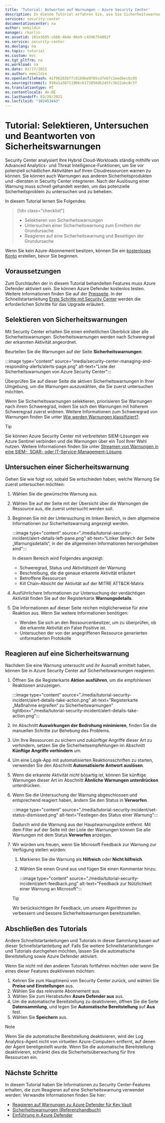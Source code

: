 ```yaml
---
title: 'Tutorial: Antworten auf Warnungen – Azure Security Center'
description: In diesem Tutorial erfahren Sie, wie Sie Sicherheitswarnungen selektieren und die Grundursache und den Bereich eines Vorfalls ermitteln.
services: security-center
documentationcenter: na
author: memildin
manager: rkarlin
ms.assetid: 181e3695-cbb8-4b4e-96e9-c4396754862f
ms.service: security-center
ms.devlang: na
ms.topic: tutorial
ms.custom: mvc
ms.tgt_pltfrm: na
ms.workload: na
ms.date: 02/17/2021
ms.author: memildin
ms.openlocfilehash: 41f96202bffc0169be9705cd7e67c1eedbecbc05
ms.sourcegitcommit: 910a1a38711966cb171050db245fc3b22abc8c5f
ms.translationtype: HT
ms.contentlocale: de-DE
ms.lasthandoff: 03/20/2021
ms.locfileid: "102453443"
---
```

# <a name="tutorial-triage-investigate-and-respond-to-security-alerts"></a>Tutorial: Selektieren, Untersuchen und Beantworten von Sicherheitswarnungen
Security Center analysiert Ihre Hybrid Cloud-Workloads ständig mithilfe von Advanced Analytics- und Threat Intelligence-Funktionen, um Sie vor potenziell schädlichen Aktivitäten auf Ihren Cloudressourcen warnen zu können. Sie können auch Warnungen aus anderen Sicherheitsprodukten und -diensten in Security Center integrieren. Nach der Auslösung einer Warnung muss schnell gehandelt werden, um das potenzielle Sicherheitsproblem zu untersuchen und zu beheben. 

In diesem Tutorial lernen Sie Folgendes:

> [!div class="checklist"]
> * Selektieren von Sicherheitswarnungen
> * Untersuchen einer Sicherheitswarnung zum Ermitteln der Grundursache
> * Reagieren auf eine Sicherheitswarnung und Beseitigen der Grundursache

Wenn Sie kein Azure-Abonnement besitzen, können Sie ein [kostenloses Konto](https://azure.microsoft.com/free/) erstellen, bevor Sie beginnen.

## <a name="prerequisites"></a>Voraussetzungen
Zum Durchlaufen der in diesem Tutorial behandelten Features muss Azure Defender aktiviert sein. Sie können Azure Defender kostenlos testen. Weitere Informationen finden Sie auf der [Preisseite](https://azure.microsoft.com/pricing/details/security-center/). In der Schnellstartanleitung [Erste Schritte mit Security Center](security-center-get-started.md) werden die erforderlichen Schritte für das Upgrade erläutert.


## <a name="triage-security-alerts"></a>Selektieren von Sicherheitswarnungen
Mit Security Center erhalten Sie einen einheitlichen Überblick über alle Sicherheitswarnungen. Sicherheitswarnungen werden nach Schweregrad der erkannten Aktivität angeordnet. 

Beurteilen Sie die Warnungen auf der Seite **Sicherheitswarnungen**:

:::image type="content" source="media/security-center-managing-and-responding-alerts/alerts-page.png" alt-text="Liste der Sicherheitswarnungen von Azure Security Center":::

Überprüfen Sie auf dieser Seite die aktiven Sicherheitswarnungen in Ihrer Umgebung, um die Warnungen auszuwählen, die Sie zuerst untersuchen möchten.

Wenn Sie Sicherheitswarnungen selektieren, priorisieren Sie Warnungen nach ihrem Schweregrad, indem Sie sich den Warnungen mit höherem Schweregrad zuerst widmen. Weitere Informationen zum Schweregrad von Warnungen finden Sie unter [Wie werden Warnungen klassifiziert?](security-center-alerts-overview.md#how-are-alerts-classified).

> [!TIP]
> Sie können Azure Security Center mit verbreiteten SIEM-Lösungen wie Azure Sentinel verbinden und die Warnungen über ein Tool Ihrer Wahl nutzen. Weitere Informationen finden Sie unter [Streamen von Warnungen in eine SIEM-, SOAR- oder IT-Service-Management-Lösung](export-to-siem.md).


## <a name="investigate-a-security-alert"></a>Untersuchen einer Sicherheitswarnung

Gehen Sie wie folgt vor, sobald Sie entschieden haben, welche Warnung Sie zuerst untersuchen möchten:

1. Wählen Sie die gewünschte Warnung aus.
1. Wählen Sie auf der Seite mit der Übersicht über die Warnungen die Ressource aus, die zuerst untersucht werden soll.
1. Beginnen Sie mit der Untersuchung im linken Bereich, in dem allgemeine Informationen zur Sicherheitswarnung angezeigt werden.

    :::image type="content" source="./media/tutorial-security-incident/alert-details-left-pane.png" alt-text="Linker Bereich der Seite „Warnungsdetails“, in der die allgemeinen Informationen hervorgehoben sind":::

    In diesem Bereich wird Folgendes angezeigt:
    - Schweregrad, Status und Aktivitätszeit der Warnung
    - Beschreibung, die die genaue erkannte Aktivität erläutert
    - Betroffene Ressourcen
    - Kill Chain-Absicht der Aktivität auf der MITRE ATT&CK-Matrix

1. Ausführlichere Informationen zur Untersuchung der verdächtigen Aktivität finden Sie auf der Registerkarte **Warnungsdetails**.

1. Die Informationen auf dieser Seite reichen möglicherweise für eine Reaktion aus. Wenn Sie weitere Informationen benötigen:

    - Wenden Sie sich an den Ressourcenbesitzer, um zu überprüfen, ob die erkannte Aktivität ein False Positive ist.
    - Untersuchen der von der angegriffenen Ressource generierten unformatierten Protokolle

## <a name="respond-to-a-security-alert"></a>Reagieren auf eine Sicherheitswarnung
Nachdem Sie eine Warnung untersucht und ihr Ausmaß ermittelt haben, können Sie in Azure Security Center auf Sicherheitswarnungen reagieren:

1.  Öffnen Sie die Registerkarte **Aktion ausführen**, um die empfohlenen Reaktionen anzuzeigen.

    :::image type="content" source="./media/tutorial-security-incident/alert-details-take-action.png" alt-text="Registerkarte „Maßnahme ergreifen“ zu Sicherheitswarnungen" lightbox="./media/tutorial-security-incident/alert-details-take-action.png":::

1.  Im Abschnitt **Auswirkungen der Bedrohung minimieren**, finden Sie die manuellen Schritte zur Behebung des Problems.
1.  Um Ihre Ressourcen zu sichern und zukünftige Angriffe dieser Art zu verhindern, setzen Sie die Sicherheitsempfehlungen im Abschnitt **Künftige Angriffe verhindern** um.
1.  Um eine Logik-App mit automatisierten Reaktionsschriften zu starten, verwenden Sie den Abschnitt **Automatisierte Antwort auslösen**.
1.  Wenn die erkannte Aktivität *nicht* bösartig ist, können Sie künftige Warnungen dieser Art im Abschnitt **Ähnliche Warnungen unterdrücken** unterdrücken.

1.  Wenn Sie die Untersuchung der Warnung abgeschlossen und entsprechend reagiert haben, ändern Sie den Status in **Verworfen**.

    :::image type="content" source="./media/tutorial-security-incident/set-status-dismissed.png" alt-text="Festlegen des Status einer Warnung":::

    Dadurch wird die Warnung aus der Hauptwarnungsliste entfernt. Mit dem Filter auf der Seite mit der Liste der Warnungen können Sie alle Warnungen mit dem Status **Verworfen** anzeigen.

1.  Wir würden uns freuen, wenn Sie Microsoft Feedback zur Warnung zur Verfügung stellen würden:
    1. Markieren Sie die Warnung als **Hilfreich** oder **Nicht hilfreich**.
    1. Wählen Sie einen Grund aus und fügen Sie einen Kommentar hinzu.

        :::image type="content" source="./media/tutorial-security-incident/alert-feedback.png" alt-text="Feedback zur Nützlichkeit einer Warnung an Microsoft":::

    > [!TIP]
    > Wir berücksichtigen Ihr Feedback, um unsere Algorithmen zu verbessern und bessere Sicherheitswarnungen bereitzustellen.

## <a name="end-the-tutorial"></a>Abschließen des Tutorials

Andere Schnellstartanleitungen und Tutorials in dieser Sammlung bauen auf dieser Schnellstartanleitung auf. Falls Sie weitere Schnellstartanleitungen und Tutorials durchgehen möchten, lassen Sie die automatische Bereitstellung sowie Azure Defender aktiviert. 

Wenn Sie nicht mit den anderen Tutorials fortfahren möchten oder wenn Sie eines dieser Features deaktivieren möchten:

1. Kehren Sie zum Hauptmenü von Security Center zurück, und wählen Sie **Preise und Einstellungen** aus.
1. Wählen Sie das relevante Abonnement aus.
1. Wählen Sie zum Herabstufen **Azure Defender aus** aus.
1. Um die automatische Bereitstellung zu deaktivieren, öffnen Sie die Seite **Datensammlung**, und legen Sie **Automatische Bereitstellung** auf **Aus** fest.
1. Wählen Sie **Speichern** aus.

>[!NOTE]
> Wenn Sie die automatische Bereitstellung deaktivieren, wird der Log Analytics-Agent nicht von virtuellen Azure-Computern entfernt, auf denen der Agent bereitgestellt wurde. Wenn Sie die automatische Bereitstellung deaktivieren, schränkt dies die Sicherheitsüberwachung für Ihre Ressourcen ein.
>

## <a name="next-steps"></a>Nächste Schritte
In diesem Tutorial haben Sie Informationen zu Security Center-Features erhalten, die zum Reagieren auf eine Sicherheitswarnung verwendet werden: Verwandte Informationen finden Sie hier:

- [Reagieren auf Warnungen zu Azure Defender für Key Vault](defender-for-key-vault-usage.md)
- [Sicherheitswarnungen (Referenzhandbuch)](alerts-reference.md)
- [Einführung in Azure Defender](azure-defender.md)
